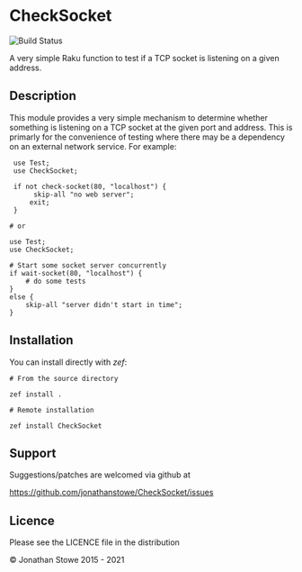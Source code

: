 # CheckSocket

![Build Status](https://github.com/jonathanstowe/CheckSocket/workflows/CI/badge.svg)

A very simple Raku function to test if a TCP socket is listening on a given address.

## Description

This module provides a very simple mechanism to determine whether
something is listening on a TCP socket at the given port and address.
This is primarly for the convenience of testing where there may be a
dependency on an external network service.  For example:

     use Test;
     use CheckSocket;

     if not check-socket(80, "localhost") {
	      skip-all "no web server";
         exit;
     }

	# or

	use Test;
	use CheckSocket;

	# Start some socket server concurrently
	if wait-socket(80, "localhost") {
		# do some tests
	}
	else {
		skip-all "server didn't start in time";
	}

## Installation

You can install directly with *zef*:

    # From the source directory
   
    zef install .

    # Remote installation

    zef install CheckSocket

## Support

Suggestions/patches are welcomed via github at

https://github.com/jonathanstowe/CheckSocket/issues

## Licence

Please see the LICENCE file in the distribution

© Jonathan Stowe 2015 - 2021
